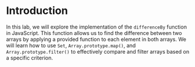 # Introduction

In this lab, we will explore the implementation of the `differenceBy` function in JavaScript. This function allows us to find the difference between two arrays by applying a provided function to each element in both arrays. We will learn how to use `Set`, `Array.prototype.map()`, and `Array.prototype.filter()` to effectively compare and filter arrays based on a specific criterion.
